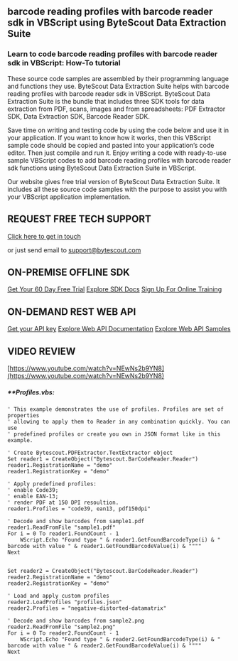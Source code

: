 ## barcode reading profiles with barcode reader sdk in VBScript using ByteScout Data Extraction Suite

### Learn to code barcode reading profiles with barcode reader sdk in VBScript: How-To tutorial

These source code samples are assembled by their programming language and functions they use. ByteScout Data Extraction Suite helps with barcode reading profiles with barcode reader sdk in VBScript. ByteScout Data Extraction Suite is the bundle that includes three SDK tools for data extraction from PDF, scans, images and from spreadsheets: PDF Extractor SDK, Data Extraction SDK, Barcode Reader SDK.

Save time on writing and testing code by using the code below and use it in your application. If you want to know how it works, then this VBScript sample code should be copied and pasted into your application’s code editor. Then just compile and run it. Enjoy writing a code with ready-to-use sample VBScript codes to add barcode reading profiles with barcode reader sdk functions using ByteScout Data Extraction Suite in VBScript.

Our website gives free trial version of ByteScout Data Extraction Suite. It includes all these source code samples with the purpose to assist you with your VBScript application implementation.

## REQUEST FREE TECH SUPPORT

[Click here to get in touch](https://bytescout.zendesk.com/hc/en-us/requests/new?subject=ByteScout%20Data%20Extraction%20Suite%20Question)

or just send email to [support@bytescout.com](mailto:support@bytescout.com?subject=ByteScout%20Data%20Extraction%20Suite%20Question) 

## ON-PREMISE OFFLINE SDK 

[Get Your 60 Day Free Trial](https://bytescout.com/download/web-installer?utm_source=github-readme)
[Explore SDK Docs](https://bytescout.com/documentation/index.html?utm_source=github-readme)
[Sign Up For Online Training](https://academy.bytescout.com/)


## ON-DEMAND REST WEB API

[Get your API key](https://pdf.co/documentation/api?utm_source=github-readme)
[Explore Web API Documentation](https://pdf.co/documentation/api?utm_source=github-readme)
[Explore Web API Samples](https://github.com/bytescout/ByteScout-SDK-SourceCode/tree/master/PDF.co%20Web%20API)

## VIDEO REVIEW

[https://www.youtube.com/watch?v=NEwNs2b9YN8](https://www.youtube.com/watch?v=NEwNs2b9YN8)




<!-- code block begin -->

##### ****Profiles.vbs:**
    
```
' This example demonstrates the use of profiles. Profiles are set of properties 
' allowing to apply them to Reader in any combination quickly. You can use 
' predefined profiles or create you own in JSON format like in this example.

' Create Bytescout.PDFExtractor.TextExtractor object
Set reader1 = CreateObject("Bytescout.BarCodeReader.Reader")
reader1.RegistrationName = "demo"
reader1.RegistrationKey = "demo"

' Apply predefined profiles:
' enable Code39;
' enable EAN-13;
' render PDF at 150 DPI resoultion.
reader1.Profiles = "code39, ean13, pdf150dpi"

' Decode and show barcodes from sample1.pdf
reader1.ReadFromFile "sample1.pdf"
For i = 0 To reader1.FoundCount - 1
    WScript.Echo "Found type " & reader1.GetFoundBarcodeType(i) & " barcode with value " & reader1.GetFoundBarcodeValue(i) & """"
Next


Set reader2 = CreateObject("Bytescout.BarCodeReader.Reader")
reader2.RegistrationName = "demo"
reader2.RegistrationKey = "demo"

' Load and apply custom profiles
reader2.LoadProfiles "profiles.json"
reader2.Profiles = "negative-distorted-datamatrix"

' Decode and show barcodes from sample2.png
reader2.ReadFromFile "sample2.png"
For i = 0 To reader2.FoundCount - 1
    WScript.Echo "Found type " & reader2.GetFoundBarcodeType(i) & " barcode with value " & reader2.GetFoundBarcodeValue(i) & """"
Next

```

<!-- code block end -->